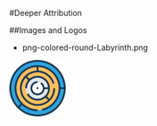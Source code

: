#Deeper Attribution

##Images and Logos
* png-colored-round-Labyrinth.png
<img width=20% src="https://github.com/cmgorke/hLab/blob/master/resources/images/png-colored-round-Labyrinth.png">
